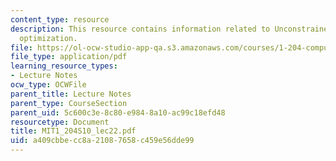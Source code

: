 ```yaml
---
content_type: resource
description: This resource contains information related to Unconstrained nonlinear
  optimization.
file: https://ol-ocw-studio-app-qa.s3.amazonaws.com/courses/1-204-computer-algorithms-in-systems-engineering-spring-2010/a409cbbecc8a21087658c459e56dde99_MIT1_204S10_lec22.pdf
file_type: application/pdf
learning_resource_types:
- Lecture Notes
ocw_type: OCWFile
parent_title: Lecture Notes
parent_type: CourseSection
parent_uid: 5c600c3e-8c80-e984-8a10-ac99c18efd48
resourcetype: Document
title: MIT1_204S10_lec22.pdf
uid: a409cbbe-cc8a-2108-7658-c459e56dde99
---
```

